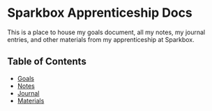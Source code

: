 # Sparkbox Apprenticeship Docs
This is a place to house my goals document, all my notes, my journal entries, and other materials from my apprenticeship at Sparkbox.

## Table of Contents
* [Goals](https://github.com/danrosenthal/sparkbox-apprenticeship-docs/blob/master/goals/apprenticeship-goals.md)
* [Notes](https://github.com/danrosenthal/sparkbox-apprenticeship-docs/tree/master/notes)
* [Journal](#)
* [Materials](https://github.com/danrosenthal/sparkbox-apprenticeship-docs/tree/master/slides)

